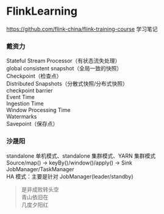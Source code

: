 # FlinkLearning

https://github.com/flink-china/flink-training-course 学习笔记  

### 戴资力
Stateful Stream Processor（有状态流失处理）  
global consistent snapshot（全局一致的快照）  
Checkpoint（检查点）  
Distributed Snapshots（分散式快照/分布式快照）  
checkpoint barrier  
Event Time  
Ingestion Time  
Window Processing Time  
Watermarks  
Savepoint（保存点）  

### 沙晟阳
standalone 单机模式、standalone 集群模式、YARN 集群模式  
Source/map() -> keyBy()/window()/apply() -> Sink  
JobManager/TaskManager  
HA 模式：主要是针对 JobManager(leader/standby)  

> 是非成败转头空  
> 青山依旧在  
> 几度夕阳红  

